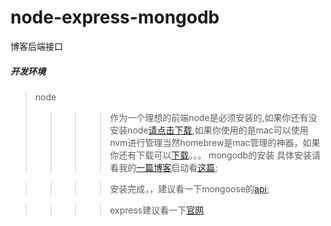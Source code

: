 # node-express-mongodb
博客后端接口

##### 开发环境
 > node 
 >>>> 作为一个理想的前端node是必须安装的,如果你还有没安装node[请点击下载](http://nodejs.cn/),如果你使用的是mac可以使用nvm进行管理当然homebrew是mac管理的神器，如果你还有下载可以[下载](https://brew.sh/)。。。
 >mongodb的安装
 >>>> 具体安装请看我的[一篇博客](http://blog.csdn.net/zhanglongdream/article/details/70231261)启动看[这篇](http://blog.csdn.net/zhanglongdream/article/details/72911949);
 
 >>>> 安装完成，，建议看一下mongoose的[api](http://mongoosejs.com/);

 >>>>express建议看一下[官网](http://www.expressjs.com.cn/4x/api.html)
